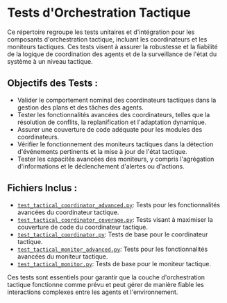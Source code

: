 # Tests d'Orchestration Tactique

Ce répertoire regroupe les tests unitaires et d'intégration pour les composants d'orchestration tactique, incluant les coordinateurs et les moniteurs tactiques. Ces tests visent à assurer la robustesse et la fiabilité de la logique de coordination des agents et de la surveillance de l'état du système à un niveau tactique.

## Objectifs des Tests :

*   Valider le comportement nominal des coordinateurs tactiques dans la gestion des plans et des tâches des agents.
*   Tester les fonctionnalités avancées des coordinateurs, telles que la résolution de conflits, la replanification et l'adaptation dynamique.
*   Assurer une couverture de code adéquate pour les modules des coordinateurs.
*   Vérifier le fonctionnement des moniteurs tactiques dans la détection d'événements pertinents et la mise à jour de l'état tactique.
*   Tester les capacités avancées des moniteurs, y compris l'agrégation d'informations et le déclenchement d'alertes ou d'actions.

## Fichiers Inclus :

*   [`test_tactical_coordinator_advanced.py`](test_tactical_coordinator_advanced.py:1): Tests pour les fonctionnalités avancées du coordinateur tactique.
*   [`test_tactical_coordinator_coverage.py`](test_tactical_coordinator_coverage.py:1): Tests visant à maximiser la couverture de code du coordinateur tactique.
*   [`test_tactical_coordinator.py`](test_tactical_coordinator.py:1): Tests de base pour le coordinateur tactique.
*   [`test_tactical_monitor_advanced.py`](test_tactical_monitor_advanced.py:1): Tests pour les fonctionnalités avancées du moniteur tactique.
*   [`test_tactical_monitor.py`](test_tactical_monitor.py:1): Tests de base pour le moniteur tactique.

Ces tests sont essentiels pour garantir que la couche d'orchestration tactique fonctionne comme prévu et peut gérer de manière fiable les interactions complexes entre les agents et l'environnement.